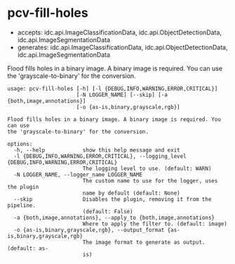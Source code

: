 # pcv-fill-holes

* accepts: idc.api.ImageClassificationData, idc.api.ObjectDetectionData, idc.api.ImageSegmentationData
* generates: idc.api.ImageClassificationData, idc.api.ObjectDetectionData, idc.api.ImageSegmentationData

Flood fills holes in a binary image. A binary image is required. You can use the 'grayscale-to-binary' for the conversion.

```
usage: pcv-fill-holes [-h] [-l {DEBUG,INFO,WARNING,ERROR,CRITICAL}]
                      [-N LOGGER_NAME] [--skip] [-a {both,image,annotations}]
                      [-o {as-is,binary,grayscale,rgb}]

Flood fills holes in a binary image. A binary image is required. You can use
the 'grayscale-to-binary' for the conversion.

options:
  -h, --help            show this help message and exit
  -l {DEBUG,INFO,WARNING,ERROR,CRITICAL}, --logging_level {DEBUG,INFO,WARNING,ERROR,CRITICAL}
                        The logging level to use. (default: WARN)
  -N LOGGER_NAME, --logger_name LOGGER_NAME
                        The custom name to use for the logger, uses the plugin
                        name by default (default: None)
  --skip                Disables the plugin, removing it from the pipeline.
                        (default: False)
  -a {both,image,annotations}, --apply_to {both,image,annotations}
                        Where to apply the filter to. (default: image)
  -o {as-is,binary,grayscale,rgb}, --output_format {as-is,binary,grayscale,rgb}
                        The image format to generate as output. (default: as-
                        is)
```
